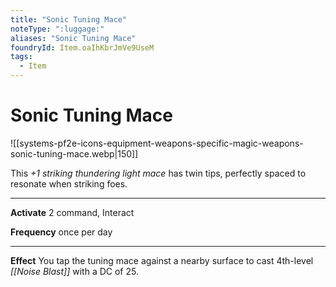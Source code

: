```yaml
---
title: "Sonic Tuning Mace"
noteType: ":luggage:"
aliases: "Sonic Tuning Mace"
foundryId: Item.oaIhKbrJmVe9UseM
tags:
  - Item
---
```


# Sonic Tuning Mace
![[systems-pf2e-icons-equipment-weapons-specific-magic-weapons-sonic-tuning-mace.webp|150]]

This _+1 striking thundering light mace_ has twin tips, perfectly spaced to resonate when striking foes.

* * *

**Activate** 2 command, Interact

**Frequency** once per day

* * *

**Effect** You tap the tuning mace against a nearby surface to cast 4th-level _[[Noise Blast]]_ with a DC of 25.
